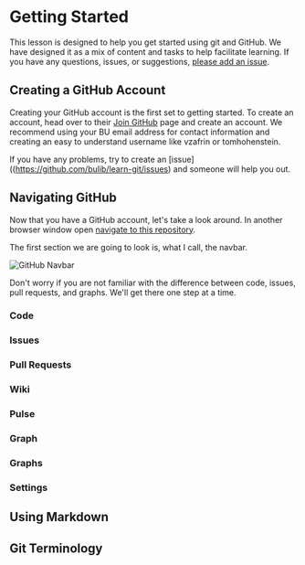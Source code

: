 # Getting Started 

This lesson is designed to help you get started using git and GitHub. We have designed it as a mix of content and tasks to help facilitate learning. If you have any questions, issues, or suggestions, [please add an issue](https://github.com/bulib/learn-git/issues).


## Creating a GitHub Account 

Creating your GitHub account is the first set to getting started. To create an account, head over to their [Join GitHub](https://github.com/join) page and create an account. We recommend using your BU email address for contact information and creating an easy to understand username like vzafrin or tomhohenstein. 

If you have any problems, try to create an [issue]((https://github.com/bulib/learn-git/issues) and someone will help you out. 

## Navigating GitHub 

Now that you have a GitHub account, let's take a look around. In another browser window open [navigate to this repository](https://github.com/bulib/learn-git). 

The first section we are going to look is, what I call, the navbar. 

![GitHub Navbar](https://raw.githubusercontent.com/bulib/learn-git/master/images/getting-started-github-navbar.png)

Don't worry if you are not familiar with the difference between code, issues, pull requests, and graphs. We'll get there one step at a time. 

### Code 

### Issues 

### Pull Requests 

### Wiki 

### Pulse 

### Graph 

### Graphs 

### Settings 

## Using Markdown 


## Git Terminology 
